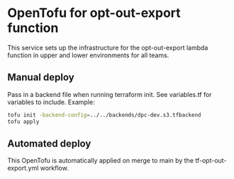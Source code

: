 # OpenTofu for opt-out-export function

This service sets up the infrastructure for the opt-out-export lambda function in upper and lower environments for all teams.

## Manual deploy

Pass in a backend file when running terraform init. See variables.tf for variables to include. Example:

```bash
tofu init -backend-config=../../backends/dpc-dev.s3.tfbackend
tofu apply
```

## Automated deploy

This OpenTofu is automatically applied on merge to main by the tf-opt-out-export.yml workflow.
